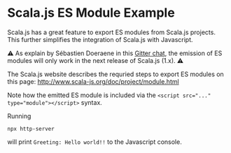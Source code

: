 
# Scala.js ES Module Example

Scala.js has a great feature to export ES modules from Scala.js projects.
This further simplifies the integration of Scala.js with Javascript.

:warning: As explain by Sébastien Doeraene in this [Gitter chat](https://gitter.im/scala-js/scala-js/archives/2019/02/28), the emission of ES modules will only work in the next release of Scala.js (1.x). :warning:

The Scala.js website describes the requried steps to export ES modules on this page:
http://www.scala-js.org/doc/project/module.html

Note how the emitted ES module is included via the `<script src="..." type="module"></script>` syntax.

Running
```
npx http-server
```

will print `Greeting: Hello world!!` to the Javascript console.
